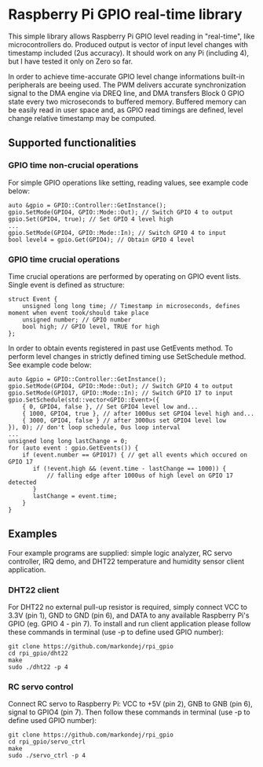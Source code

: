 # Raspberry Pi GPIO real-time library

This simple library allows Raspberry Pi GPIO level reading in "real-time", like microcontrollers do. Produced output is vector of input level changes with timestamp included (2us accuracy).
It should work on any Pi (including 4), but I have tested it only on Zero so far.

In order to achieve time-accurate GPIO level change informations built-in peripherals are beeing used. The PWM delivers accurate synchronization signal to the DMA engine via DREQ line, and DMA transfers Block 0 GPIO state every two microseconds to buffered memory. Buffered memory can be easily read in user space and, as GPIO read timings are defined, level change relative timestamp may be computed.

## Supported functionalities

### GPIO time non-crucial operations

For simple GPIO operations like setting, reading values, see example code below:

```
auto &gpio = GPIO::Controller::GetInstance();
gpio.SetMode(GPIO4, GPIO::Mode::Out); // Switch GPIO 4 to output
gpio.Set(GPIO4, true); // Set GPIO 4 level high
...
gpio.SetMode(GPIO4, GPIO::Mode::In); // Switch GPIO 4 to input
bool level4 = gpio.Get(GPIO4); // Obtain GPIO 4 level
```

### GPIO time crucial operations

Time crucial operations are performed by operating on GPIO event lists. Single event is defined as structure:

```
struct Event {
    unsigned long long time; // Timestamp in microseconds, defines moment when event took/should take place
    unsigned number; // GPIO number
    bool high; // GPIO level, TRUE for high
};
```

In order to obtain events registered in past use GetEvents method. To perform level changes in strictly defined timing use SetSchedule method. See example code below:

```
auto &gpio = GPIO::Controller::GetInstance();
gpio.SetMode(GPIO4, GPIO::Mode::Out); // Switch GPIO 4 to output
gpio.SetMode(GPIO17, GPIO::Mode::In); // Switch GPIO 17 to input
gpio.SetSchedule(std::vector<GPIO::Event>({
    { 0, GPIO4, false }, // Set GPIO4 level low and...
    { 1000, GPIO4, true }, // after 1000us set GPIO4 level high and...
    { 3000, GPIO4, false } // after 3000us set GPIO4 level low
}), 0); // don't loop schedule, 0us loop interval
...
unsigned long long lastChange = 0;
for (auto event : gpio.GetEvents()) {
    if (event.number == GPIO17) { // get all events which occured on GPIO 17
       if (!event.high && (event.time - lastChange == 1000)) {
           // falling edge after 1000us of high level on GPIO 17 detected
       }
       lastChange = event.time;
    }
}
```

## Examples

Four example programs are supplied: simple logic analyzer, RC servo controller, IRQ demo, and DHT22 temperature and humidity sensor client application.

### DHT22 client

For DHT22 no external pull-up resistor is required, simply connect VCC to 3.3V (pin 1), GND to GND (pin 6), and DATA to any available Raspberry Pi's GPIO (eg. GPIO 4 - pin 7). To install and run client application please follow these commands in terminal (use -p to define used GPIO number):
```
git clone https://github.com/markondej/rpi_gpio
cd rpi_gpio/dht22
make
sudo ./dht22 -p 4
```

### RC servo control

Connect RC servo to Raspberry Pi: VCC to +5V (pin 2), GNB to GNB (pin 6), signal to GPIO4 (pin 7). Then follow these commands in terminal (use -p to define used GPIO number):
```
git clone https://github.com/markondej/rpi_gpio
cd rpi_gpio/servo_ctrl
make
sudo ./servo_ctrl -p 4
```
